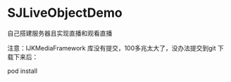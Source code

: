 # SJLiveObjectDemo
自己搭建服务器且实现直播和观看直播

注意：IJKMediaFramework 库没有提交，100多兆太大了，没办法提交到git
下载下来后：

pod install

